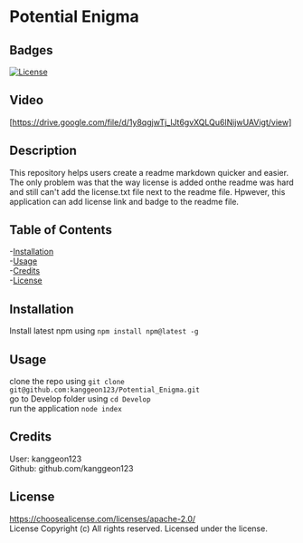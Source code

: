 # Potential Enigma
  
  ## Badges
  [![License](https://img.shields.io/badge/License-Apache%202.0-blue.svg)](https://opensource.org/licenses/Apache-2.0)

  ## Video
  [https://drive.google.com/file/d/1y8qgjwTj_lJt6gvXQLQu6lNijwUAVigt/view]

  ## Description
  This repository helps users create a readme markdown quicker and easier. The only problem was that the way license is added onthe readme was hard and still can't add the license.txt file next to the readme file. Hpwever, this application can add license link and badge to the readme file.

  ## Table of Contents
  -[Installation](#installation) <br />
  -[Usage](#usage) <br />
  -[Credits](#credits) <br />
  -[License](#license)

  ## Installation
  Install latest npm using ```npm install npm@latest -g```

  ## Usage
  clone the repo using ```git clone git@github.com:kanggeon123/Potential_Enigma.git``` <br /> go to Develop folder using ```cd Develop``` <br /> run the application ```node index```

  ## Credits
  User: kanggeon123 <br />
  Github: github.com/kanggeon123

  ## License
  https://choosealicense.com/licenses/apache-2.0/ <br />
  License 
 Copyright (c) All rights reserved. 
 Licensed under the  license.
